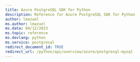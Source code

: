 ```yaml
---
title: Azure PostgreSQL SDK for Python
description: Reference for Azure PostgreSQL SDK for Python
author: lmazuel
ms.author: lmazuel
ms.data: 04/12/2023
ms.topic: reference
ms.devlang: python
ms.service: postgresql
redirect_document_id: TRUE
redirect_url: /python/api/overview/azure/postgresql-mysql
---
```

